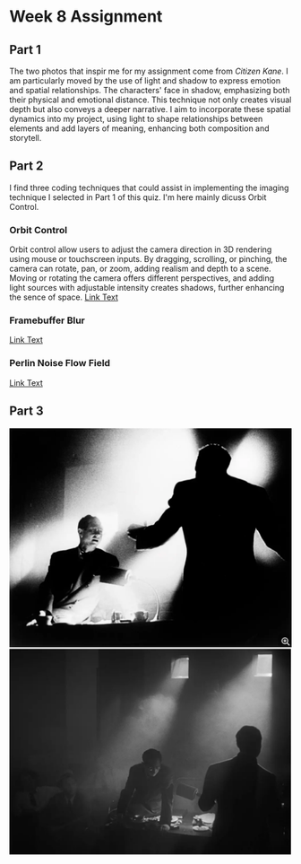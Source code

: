 # Week 8 Assignment
## Part 1
The two photos that inspir me  for my assignment come from *Citizen Kane*. I am particularly moved by the use of light and shadow to express emotion and spatial relationships. The characters' face in shadow, emphasizing both their physical and emotional distance. This technique not only creates visual depth but also conveys a deeper narrative. I aim to incorporate these spatial dynamics into my project, using light to shape relationships between elements and add layers of meaning, enhancing both composition and storytell.
## Part 2
I find three coding techniques that could assist in implementing the imaging technique I selected in Part 1 of this quiz. I'm here mainly dicuss Orbit Control.
### Orbit Control
Orbit control allow users to adjust the camera direction in 3D rendering using mouse or touchscreen inputs. By dragging, scrolling, or pinching, the camera can rotate, pan, or zoom, adding realism and depth to a scene. Moving or rotating the camera offers different perspectives, and adding light sources with adjustable intensity creates shadows, further enhancing the sence of space.
[Link Text](https://p5js.org/examples/3d-orbit-control/)
### Framebuffer Blur
[Link Text](https://p5js.org/examples/3d-framebuffer-blur/)
### Perlin Noise Flow Field
[Link Text](https://thecodingtrain.com/challenges/24-perlin-noise-flow-field)
## Part 3
![An image of the Citizen Kane](readmeImages\1afda3046639c6fcc6b7c82504d0154.png)
![An image of the Citizen Kane](readmeImages\e62866552e8bd25b7a5f608bdb06a14.png)